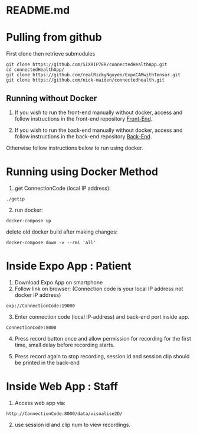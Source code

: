 # README.md

# Pulling from github

First clone then retrieve submodules

```
git clone https://github.com/SIXRIP7ER/connectedHealthApp.git
cd connectedHealthApp/
git clone https://github.com/realRickyNguyen/ExpoCAMwithTensor.git
git clone https://github.com/nick-maiden/connectedhealth.git
```

## Running without Docker
1. If you wish to run the front-end manually without docker, access and follow instructions in the front-end repository
[Front-End](https://github.com/realRickyNguyen/ExpoCAMwithTensor).

2. If you wish to run the back-end manually without docker, access and follow instructions in the back-end repository
[Back-End](https://github.com/nick-maiden/connectedhealth).

Otherwise follow instructions below to run using docker.

# Running using Docker Method

1. get ConnectionCode (local IP address):

```
./getip
```

2. run docker:

```
docker-compose up
```

delete old docker build after making changes:

```
docker-compose down -v --rmi 'all'
```

# Inside Expo App : Patient

1. Download Expo App on smartphone
2. Follow link on browser: (Connection code is your local IP address not docker IP address)

```
exp://ConnectionCode:19000
```

3. Enter connection code (local IP-address) and back-end port inside app.

```
ConnectionCode:8000
```

4. Press record button once and allow permission for recording for the first time, small delay before recording starts.

5. Press record again to stop recording, session id and session clip should be printed in the back-end

# Inside Web App : Staff

1. Access web app via:

```
http://ConnectionCode:8000/data/visualise2D/
```

2. use session id and clip num to view recordings.
